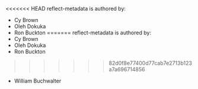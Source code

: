 <<<<<<< HEAD
reflect-metadata is authored by:
* Cy Brown
* Oleh Dokuka
* Ron Buckton
=======
reflect-metadata is authored by:
* Cy Brown
* Oleh Dokuka
* Ron Buckton
>>>>>>> 82d0f8e77400d77cab7e2713b123a7a696714856
* William Buchwalter
